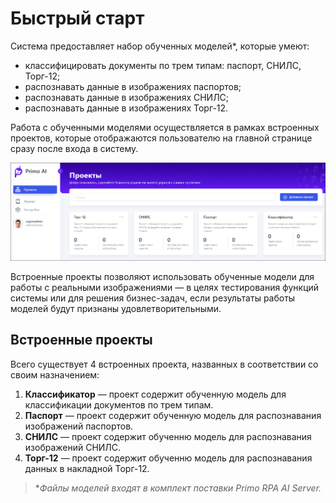 # Быстрый старт

Система предоставляет набор обученных моделей\*, которые умеют:
* классифицировать документы по трем типам: паспорт, СНИЛС, Торг-12;
* распознавать данные в изображениях паспортов;
* распознавать данные в изображениях СНИЛС;
* распознавать данные в изображениях Торг-12.

Работа с обученными моделями осуществляется в рамках встроенных проектов, которые отображаются пользователю на главной странице сразу после входа в систему. 

![](<../../../.gitbook/assets1/primo-ai/embedded-projects.png>)

Встроенные проекты позволяют использовать обученные модели для работы с реальными изображениями — в целях тестирования функций системы или для решения бизнес-задач, если результаты работы моделей будут признаны удовлетворительными.


## Встроенные проекты

Всего существует 4 встроенных проекта, названных в соответствии со своим назначением:
1. **Классификатор** — проект содержит обученную модель для классификации документов по трем типам.
2. **Паспорт** — проект содержит обученную модель для распознавания изображений паспортов.
3. **СНИЛС** — проект содержит обученню модель для распознавания изображений СНИЛС.
4. **Торг-12** — проект содержит обученню модель для распознавания данных в накладной Торг-12.



> \**Файлы моделей входят в комплект поставки Primo RPA AI Server.*
